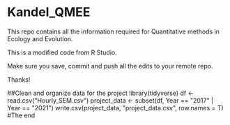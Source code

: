 # Kandel_QMEE
This repo contains all the information required for Quantitative methods in Ecology and Evolution.
<p> This is a modified code from R Studio.
<p> Make sure you save, commit and push all the edits to your remote repo.
<p> Thanks!

##Clean and organize data for the project
library(tidyverse)
df <- read.csv("Hourly_SEM.csv")
project_data <- subset(df, Year == "2017" | Year == "2021")
write.csv(project_data, "project_data.csv", row.names = T)
#The end